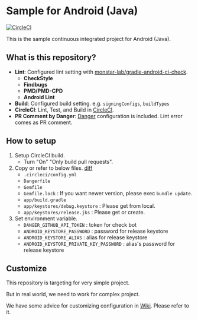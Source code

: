 # Sample for Android (Java)

[![CircleCI](https://circleci.com/gh/monstar-lab/sample-android-java.svg?style=svg)](https://circleci.com/gh/monstar-lab/sample-android-java)

This is the sample continuous integrated project for Android (Java).

## What is this repository?

- **Lint**: Configured lint setting with [monstar-lab/gradle-android-ci-check](https://github.com/monstar-lab/gradle-android-ci-check).
  - **CheckStyle**
  - **Findbugs**
  - **PMD/PMD-CPD**
  - **Android Lint**
- **Build**: Configured build setting. e.g. `signingConfigs`, `buildTypes`
- **CircleCI**: Lint, Test, and Build in [CircleCI](https://circleci.com/).
- **PR Comment by Danger**: [Danger](http://danger.systems/ruby/) configuration is included. Lint error comes as PR comment.


## How to setup

1. Setup CircleCI build.
    - Turn "On" "Only build pull requests".
2. Copy or refer to below files. [diff](https://github.com/monstar-lab/sample-android-java/compare/ebfaaf24a68981a81e02be24a1f71bbfde0bf0e4...master)
    - `.circleci/config.yml`
    - `Dangerfile`
    - `Gemfile`
    - `Gemfile.lock` : If you want newer version, please exec `bundle update`.
    - `app/build.gradle`
    - `app/keystores/debug.keystore` : Please get from local.
    - `app/keystores/release.jks` : Please get or create.
2. Set environment variable.
    - `DANGER_GITHUB_API_TOKEN` : token for check bot
    - `ANDROID_KEYSTORE_PASSWORD` : password for release keystore
    - `ANDROID_KEYSTORE_ALIAS` : alias for release keystore
    - `ANDROID_KEYSTORE_PRIVATE_KEY_PASSWORD` : alias's password for release keystore

## Customize

This repository is targeting for very simple project.

But in real world, we need to work for complex project.

We have some advice for customizing configuration in [Wiki](https://github.com/monstar-lab/sample-android-java/wiki).
Please refer to it.
